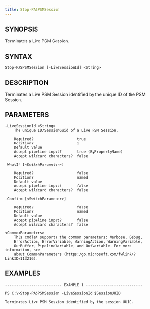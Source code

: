```yaml
---
title: Stop-PASPSMSession
---
```


## SYNOPSIS

Terminates a Live PSM Session.

## SYNTAX

    Stop-PASPSMSession [-LiveSessionId] <String>

## DESCRIPTION

Terminates a Live PSM Session identified by the unique ID of the PSM Session.

## PARAMETERS

    -LiveSessionId <String>
        The unique ID/SessionGuid of a Live PSM Session.

        Required?                    true
        Position?                    1
        Default value
        Accept pipeline input?       true (ByPropertyName)
        Accept wildcard characters?  false

    -WhatIf [<SwitchParameter>]

        Required?                    false
        Position?                    named
        Default value
        Accept pipeline input?       false
        Accept wildcard characters?  false

    -Confirm [<SwitchParameter>]

        Required?                    false
        Position?                    named
        Default value
        Accept pipeline input?       false
        Accept wildcard characters?  false

    <CommonParameters>
        This cmdlet supports the common parameters: Verbose, Debug,
        ErrorAction, ErrorVariable, WarningAction, WarningVariable,
        OutBuffer, PipelineVariable, and OutVariable. For more information, see
        about_CommonParameters (https:/go.microsoft.com/fwlink/?LinkID=113216).

## EXAMPLES

    -------------------------- EXAMPLE 1 --------------------------

    PS C:\>Stop-PASPSMSession -LiveSessionId $SessionUUID

    Terminates Live PSM Session identified by the session UUID.
